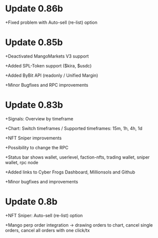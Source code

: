 # Update 0.86b

+Fixed problem with Auto-sell (re-list) option

# Update 0.85b

+Deactivated MangoMarkets V3 support

+Added SPL-Token support ($kira, $usdc)

+Added ByBit API (readonly / Unified Margin)

+Minor Bugfixes and RPC improvements


# Update 0.83b 

+Signals: Overview by timeframe

+Chart: Switch timeframes / Supported timeframes: 15m, 1h, 4h, 1d

+NFT Sniper improvements

+Possibility to change the RPC

+Status bar shows wallet, userlevel, faction-nfts, trading wallet, sniper wallet, rpc node

+Added links to Cyber Frogs Dashboard, Millionsols and Github

+Minor bugfixes and improvements


# Update 0.8b 

+NFT Sniper: Auto-sell (re-list) option

+Mango perp order integration -> drawing orders to chart, cancel single orders, cancel all orders with one click/tx

